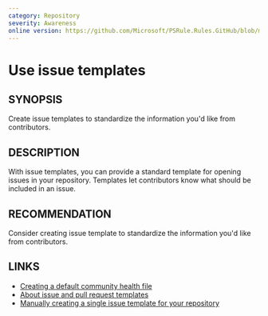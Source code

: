 ```yaml
---
category: Repository
severity: Awareness
online version: https://github.com/Microsoft/PSRule.Rules.GitHub/blob/main/docs/rules/en/GitHub.Repo.IssueTemplate.md
---
```


# Use issue templates

## SYNOPSIS

Create issue templates to standardize the information you'd like from contributors.

## DESCRIPTION

With issue templates, you can provide a standard template for opening issues in your repository.
Templates let contributors know what should be included in an issue.

## RECOMMENDATION

Consider creating issue template to standardize the information you'd like from contributors.

## LINKS

- [Creating a default community health file](https://docs.github.com/communities/setting-up-your-project-for-healthy-contributions/creating-a-default-community-health-file)
- [About issue and pull request templates](https://docs.github.com/communities/using-templates-to-encourage-useful-issues-and-pull-requests/about-issue-and-pull-request-templates)
- [Manually creating a single issue template for your repository](https://docs.github.com/communities/using-templates-to-encourage-useful-issues-and-pull-requests/manually-creating-a-single-issue-template-for-your-repository)
